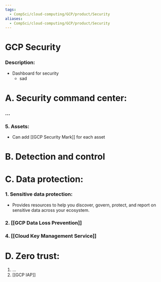 ```yaml
---
tags:
  - CompSci/cloud-computing/GCP/product/Security
aliases:
  - CompSci/cloud-computing/GCP/product/Security
---
```

# GCP Security
### Description:
- Dashboard for security
	- sad
# A. Security command center:
### ...
### 5. Assets:
- Can add [[GCP Security Mark]] for each asset
### 
# B. Detection and control
# C. Data protection:
### 1. Sensitive data protection:
- Provides resources to help you discover, govern, protect, and report on sensitive data across your ecosystem.
### 2. [[GCP Data Loss Prevention]]
### 
### 4. [[Cloud Key Management Service]]

# D. Zero trust:
1. ...
3. [[GCP IAP]]